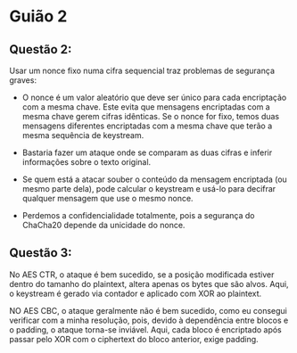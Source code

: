 # Guião 2

## Questão 2:

Usar um nonce fixo numa cifra sequencial traz problemas de segurança graves:
- O nonce é um valor aleatório que deve ser único para cada encriptação com a mesma chave. Este evita que mensagens encriptadas com a mesma chave gerem cifras idênticas. Se o nonce for fixo, temos duas mensagens diferentes encriptadas com a mesma chave que terão a mesma sequência de keystream.

- Bastaria fazer um ataque onde se comparam as duas cifras e inferir informações sobre o texto original.

- Se quem está a atacar souber o conteúdo da mensagem encriptada (ou mesmo parte dela), pode calcular o keystream e usá-lo para decifrar qualquer mensagem que use o mesmo nonce.

- Perdemos a confidencialidade totalmente, pois a segurança do ChaCha20 depende da unicidade do nonce.

## Questão 3:

No AES CTR, o ataque é bem sucedido, se a posição modificada estiver dentro do tamanho do plaintext, altera apenas os bytes que são alvos. Aqui, o keystream é gerado via contador e aplicado com XOR ao plaintext.

NO AES CBC, o ataque geralmente não é bem sucedido, como eu consegui verificar com a minha resolução, pois, devido à dependência entre blocos e o padding, o ataque torna-se inviável. Aqui, cada bloco é encriptado após passar pelo XOR com o ciphertext do bloco anterior, exige padding.
